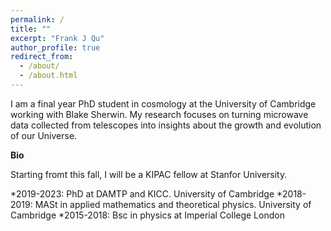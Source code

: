 ```yaml
---
permalink: /
title: ""
excerpt: "Frank J Qu"
author_profile: true
redirect_from: 
  - /about/
  - /about.html
---
```

I am a final year PhD student in cosmology at the University of Cambridge working with Blake Sherwin. 
My research focuses on turning microwave data collected from telescopes into insights about the growth and evolution of our Universe.


**Bio**

Starting fromt this fall, I will be a KIPAC fellow at Stanfor University.

*2019-2023: PhD at DAMTP and KICC. University of Cambridge
*2018-2019: MASt in applied mathematics and theoretical physics. University of Cambridge
*2015-2018: Bsc in physics at Imperial College London


